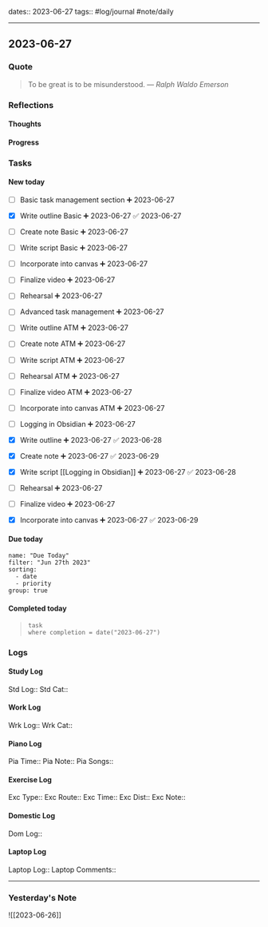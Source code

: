 dates:: 2023-06-27
tags:: #log/journal #note/daily 

---
## 2023-06-27

### Quote

> To be great is to be misunderstood.
> — <cite>Ralph Waldo Emerson</cite>


### Reflections

#### Thoughts

#### Progress

### Tasks

#### New today

- [ ] Basic task management section ➕ 2023-06-27
- [x] Write outline Basic ➕ 2023-06-27 ✅ 2023-06-27
- [ ] Create note Basic ➕ 2023-06-27
- [ ] Write script Basic ➕ 2023-06-27
- [ ] Incorporate into canvas ➕ 2023-06-27
- [ ] Finalize video ➕ 2023-06-27
- [ ] Rehearsal ➕ 2023-06-27

- [ ] Advanced task management ➕ 2023-06-27
- [ ] Write outline ATM ➕ 2023-06-27
- [ ] Create note ATM  ➕ 2023-06-27
- [ ] Write script ATM  ➕ 2023-06-27
- [ ] Rehearsal ATM ➕ 2023-06-27
- [ ] Finalize video ATM ➕ 2023-06-27
- [ ] Incorporate into canvas ATM ➕ 2023-06-27

- [ ] Logging in Obsidian ➕ 2023-06-27
- [x] Write outline ➕ 2023-06-27 ✅ 2023-06-28
- [x] Create note ➕ 2023-06-27 ✅ 2023-06-29
- [x] Write script [[Logging in Obsidian]] ➕ 2023-06-27 ✅ 2023-06-28
- [ ] Rehearsal ➕ 2023-06-27
- [ ] Finalize video ➕ 2023-06-27
- [x] Incorporate into canvas ➕ 2023-06-27 ✅ 2023-06-29

#### Due today

```todoist
name: "Due Today"
filter: "Jun 27th 2023"
sorting: 
  - date
  - priority
group: true
```

#### Completed today

> ```dataview
> task
> where completion = date("2023-06-27")
> ```


### Logs

#### Study Log
Std Log:: 
Std Cat:: 

#### Work Log
Wrk Log:: 
Wrk Cat:: 

#### Piano Log

Pia Time:: 
Pia Note:: 
Pia Songs:: 

#### Exercise Log

Exc Type:: 
Exc Route:: 
Exc Time:: 
Exc Dist:: 
Exc Note:: 

#### Domestic Log

Dom Log:: 

#### Laptop Log

Laptop Log:: 
Laptop Comments::


---
### Yesterday's Note

![[2023-06-26]]



